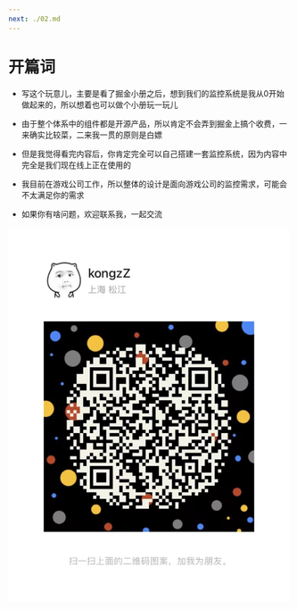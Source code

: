 ```yaml
---
next: ./02.md
---
```


# 开篇词

- 写这个玩意儿，主要是看了掘金小册之后，想到我们的监控系统是我从0开始做起来的，所以想着也可以做个小册玩一玩儿

- 由于整个体系中的组件都是开源产品，所以肯定不会弄到掘金上搞个收费，一来确实比较菜，二来我一贯的原则是白嫖

- 但是我觉得看完内容后，你肯定完全可以自己搭建一套监控系统，因为内容中完全是我们现在线上正在使用的

- 我目前在游戏公司工作，所以整体的设计是面向游戏公司的监控需求，可能会不太满足你的需求

- 如果你有啥问题，欢迎联系我，一起交流

![WeChat](./asset/wechat.png)